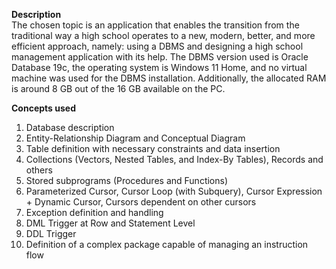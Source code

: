 **Description**     
The chosen topic is an application that enables the transition from the traditional way a high school operates to a new, modern,
better, and more efficient approach, namely: using a DBMS and designing a high school management application with its help.
The DBMS version used is Oracle Database 19c, the operating system is Windows 11 Home, and no virtual machine was used for the DBMS installation.
Additionally, the allocated RAM is around 8 GB out of the 16 GB available on the PC.

**Concepts used**  
1) Database description  
2) Entity-Relationship Diagram and Conceptual Diagram  
3) Table definition with necessary constraints and data insertion  
4) Collections (Vectors, Nested Tables, and Index-By Tables), Records and others  
5) Stored subprograms (Procedures and Functions)  
6) Parameterized Cursor, Cursor Loop (with Subquery), Cursor Expression + Dynamic Cursor, Cursors dependent on other cursors  
7) Exception definition and handling  
8) DML Trigger at Row and Statement Level   
9) DDL Trigger  
10) Definition of a complex package capable of managing an instruction flow
